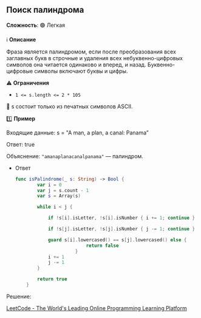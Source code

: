 ## Поиск палиндрома

**Сложность**:  🟢 Легкая

ℹ️ **Описание**

Фраза является палиндромом, если после преобразования всех заглавных букв в строчные и удаления всех небуквенно-цифровых символов она читается одинаково и вперед, и назад. Буквенно-цифровые символы включают буквы и цифры.

⚠️ **Ограничения**

* `1 <= s.length <= 2 * 105`

🔹 s состоит только из печатных символов ASCII.

1️⃣ **Пример**

Входящие данные:  s = "A man, a plan, a canal: Panama”

Ответ: true

Объяснение: `"amanaplanacanalpanama"` — палиндром.

* Ответ
  ```swift
  func isPalindrome(_ s: String) -> Bool {
          var i = 0
          var j = s.count - 1
          var s = Array(s)

          while i < j {

              if !s[i].isLetter, !s[i].isNumber { i += 1; continue }

              if !s[j].isLetter, !s[j].isNumber { j -= 1; continue }

              guard s[i].lowercased() == s[j].lowercased() else { 
  							return false 
  						}
              i += 1
              j -= 1
          }

          return true
      }
  ```

Решение:

[LeetCode - The World's Leading Online Programming Learning Platform](https://leetcode.com/problems/valid-palindrome/description/)

